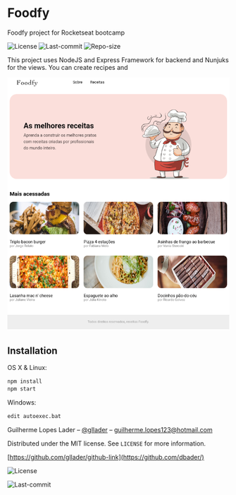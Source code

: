 # Foodfy
Foodfy project for Rocketseat bootcamp


![License][license-img]
![Last-commit][last-commit]
![Repo-size][repo-size]

This project uses NodeJS and Express Framework for backend and Nunjuks for the views. You can create recipes and 

<center>
  <img src="https://raw.githubusercontent.com/gllader/foodfy-gll/master/frontend-food.png">
</center>

## Installation

OS X & Linux:

```sh
npm install
npm start
```

Windows:

```sh
edit autoexec.bat
```

<!-- ## Usage example

A few motivating and useful examples of how your product can be used. Spice this up with code blocks and potentially more screenshots.

_For more examples and usage, please refer to the [Wiki][wiki]._

## Development setup

Describe how to install all development dependencies and how to run an automated test-suite of some kind. Potentially do this for multiple platforms.

```sh
make install
npm test
``` -->



Guilherme Lopes Lader – [@gllader](https://twitter.com/gllader) – guilherme.lopes123@hotmail.com

Distributed under the MIT license. See ``LICENSE`` for more information.

[https://github.com/gllader/github-link](https://github.com/dbader/)


<!-- Markdown link & img dfn's -->

[wiki]: https://github.com/yourname/yourproject/wiki
[front-image]: https://raw.githubusercontent.com/gllader/foodfy-gll/master/frontend-food.png

<!-- [![NPM Version][npm-image]][npm-url]
[![Build Status][travis-image]][travis-url]
[![Downloads Stats][npm-downloads]][npm-url] -->

[license-img]: https://img.shields.io/badge/license-MIT-brightgreen?style=flat-square
[last-commit]: https://img.shields.io/github/last-commit/gllader/foodfy-gll?style=flat-square
[repo-size]: https://img.shields.io/github/repo-size/gllader/foodfy-gll?style=flat-square

![License][license-img]

![Last-commit][last-commit]